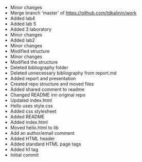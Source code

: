 - Minor changes
- Merge branch 'master' of https://github.com/tdkalinin/work
- Added lab4
- Added lab 5
- Added 3 laboratory
- Minor changes
- Added lab2
- Minor changes
- Modified structure
- Minor changes
- Modified the structure
- Deleted bibliography folder
- Deleted unnecessary bibliography from report.md
- Added report and presentation
- Created repo structure and moved files
- Added shared comment to readme
- Changed README inn original repo
- Updated index.html
- Hello uses style.css
- Added css stylesheet
- Added README
- Added index.html
- Moved hello.html to lib
- Add an author/email comment
- Added HTML header
- Added standard HTML page tags
- Added h1 tag
- Initial commit
